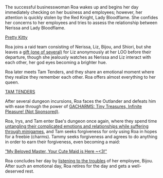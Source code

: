 <!-- title: Roa Pandora -->
<!-- status: Alive -->

The successful businesswoman Roa wakes up and begins her day immediately checking on her business and employees; however, her attention is quickly stolen by the Red Knight, Lady Bloodflame. She confides her concerns to her employees and tries to assess the relationship between Nerissa and Lady Bloodflame.

[Pretty Kitty](#embed:https://www.youtube.com/live/iWSC8XgRlqA?t=1480s)

Roa joins a raid team consisting of Nerissa, Liz, Bijou, and Shiori, but she leaves a [gift (one of several)](https://www.youtube.com/live/iWSC8XgRlqA?t=2440s) for Liz anonymously at her LOO before their departure, though she jealously watches as Nerissa and Liz interact with each other, her god eyes becoming a brighter hue.

Roa later meets Tam Tenders, and they share an emotional moment where they realize they remember each other. Roa offers almost everything to her queen.

[TAM TENDERS](#embed:https://www.youtube.com/live/iWSC8XgRlqA?t=10620)

After several dungeon incursions, Roa faces the Outlander and defeats him with ease through the power of [GACHARMS: Tiny Treasures, Infinite Pleasure! (Not Sponsored)](https://www.youtube.com/live/iWSC8XgRlqA?si=nWta_aNHR5pl4-Wp&t=11532.).

Roa, Irys, and Tam enter Bae's dungeon once again, where they spend time [untangling their complicated emotions and relationships while suffering through minigames](https://www.youtube.com/live/iWSC8XgRlqA?t=14740s), and Tam seeks forgiveness for only using Roa in hopes for a freebie (charms). Tammy seeks forgiveness and agrees to do anything in order to earn their forgiveness, even becoming a maid:

["My Beloved Master, Your Cute Maid is Here ~<3!"](#embed:https://www.youtube.com/live/iWSC8XgRlqA?t=14972)

Roa concludes her day by [listening to the troubles](https://www.youtube.com/live/iWSC8XgRlqA?t=17650) of her employee, Bijou. After such an emotional day, Roa retires for the day and gets a well-deserved rest.